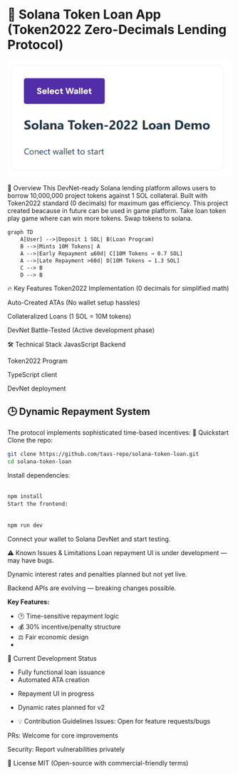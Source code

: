 # 🚀 Solana Token Loan App (Token2022 Zero-Decimals Lending Protocol)

![Apraksts](STLD.png)

🌟 Overview
This DevNet-ready Solana lending platform allows users to borrow 10,000,000 project tokens against 1 SOL collateral. Built with Token2022 standard (0 decimals) for maximum gas efficiency.
This project created beacause in future can be used in game platform. Take loan token play game where can win more tokens. Swap tokens to solana.

```mermaid
graph TD
    A[User] -->|Deposit 1 SOL| B(Loan Program)
    B -->|Mints 10M Tokens| A
    A -->|Early Repayment ≤60d| C[10M Tokens → 0.7 SOL]
    A -->|Late Repayment >60d| D[10M Tokens → 1.3 SOL]
    C --> B
    D --> B
```

🔥 Key Features
Token2022 Implementation (0 decimals for simplified math)

Auto-Created ATAs (No wallet setup hassles)

Collateralized Loans (1 SOL = 10M tokens)

DevNet Battle-Tested (Active development phase)

🛠 Technical Stack
JavasScript Backend

Token2022 Program

TypeScript client

DevNet deployment

## 🕒 Dynamic Repayment System

The protocol implements sophisticated time-based incentives:
🏁 Quickstart
Clone the repo:

```bash
git clone https://github.com/tavs-repo/solana-token-loan.git
cd solana-token-loan
```
Install dependencies:

```bash

npm install
Start the frontend:
```
```bash

npm run dev
```
Connect your wallet to Solana DevNet and start testing.

⚠️ Known Issues & Limitations
Loan repayment UI is under development — may have bugs.

Dynamic interest rates and penalties planned but not yet live.

Backend APIs are evolving — breaking changes possible.

**Key Features:**
- 🕑 Time-sensitive repayment logic
- 💰 30% incentive/penalty structure
- ⚖️ Fair economic design
- 
🚧 Current Development Status

+ Fully functional loan issuance
+ Automated ATA creation
- Repayment UI in progress
- Dynamic rates planned for v2

- 💡 Contribution Guidelines
Issues: Open for feature requests/bugs

PRs: Welcome for core improvements

Security: Report vulnerabilities privately

📜 License
MIT (Open-source with commercial-friendly terms)
